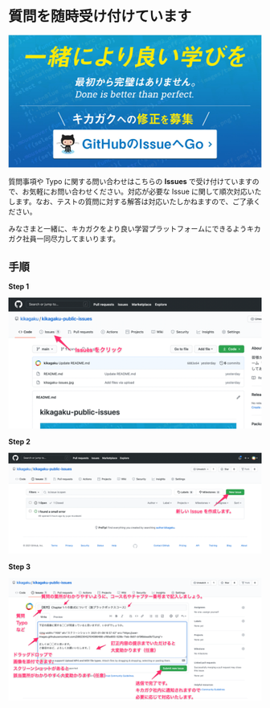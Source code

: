 # 質問を随時受け付けています

![kikagaku-issues](images/kikagaku-issues.jpg)

質問事項や Typo に関する問い合わせはこちらの **Issues** で受け付けていますので、お気軽にお問い合わせください。対応が必要な Issue に関して順次対応いたします。なお、テストの質問に対する解答は対応いたしかねますので、ご了承ください。

みなさまと一緒に、キカガクをより良い学習プラットフォームにできるようキカガク社員一同尽力してまいります。



## 手順

**Step 1**

![procedure_01](images/procedure_01.png)



**Step 2**

![procedure_02](images/procedure_02.png)



**Step 3**

![procedure_03](images/procedure_03.png)